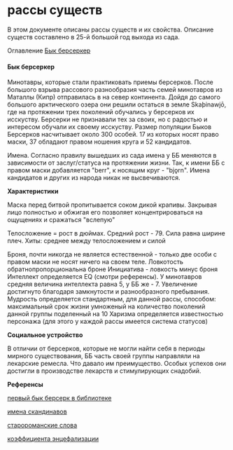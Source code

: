 # рассы существ

В этом документе описаны рассы существ и их свойства. Описание существ составлено в 25-й большой год выхода из сада. 

Оглавление 
[Бык берсеркер](https://github.com/InsidetheHorizon/start/new/main?readme=1#%D0%B1%D1%8B%D0%BA-%D0%B1%D0%B5%D1%80%D1%81%D0%B5%D1%80%D0%BA%D0%B5%D1%80)

#### Бык берсеркер 

Минотавры, которые стали практиковать приемы берсерков. После большого взрыва рассового разнообразия часть семей минотавров из Маталлы (Кипр) отправилась в на север континента. Дойдя до самого большого арктического озера они решили остаться в земле Skaþinawjō, где на протяжении трех поколений обучались у берсерков их исскуству. 
Берсерки не признавали тех за своих, но с радостью и интересом обучали их своему исскуству. Размер популяции Быков Берсерков насчитывает около 300 особей. 17 из которых носят право маски, 37 обладают правом ношения круга и 52 кандидатов. 

Имена. Согласно правилу вышедших из сада имена у ББ меняются в зависимости от заслуг/статуса на протяжении жизни. Так, к имени ББ с правом маски добавляется "berr", к носящим круг - "bjǫrn". Имена кандидатов и других из народа никак не высвечиваются. 

**Характеристики**

Маска перед битвой пропитывается соком дикой крапивы. Закрывая лицо полностью и обжигая его позволяет концентрироваться на ощущениях и сражаться "вслепую"

Телосложение = рост в дюймах. Средний рост - 79. 
Сила равна ширине плеч. 
Хиты: среднее между телосложением и силой

Броня, почти никогда не является естественной - только две особи с правом маски не носят ничего на своем теле. 
Ловкотость обратнопропорциональна броне 
Инициатива - ловкость минус броня 
Интеллект определяется EQ (смотри референсы). У минотавров средняя величина интеллекта равна 5, у ББ же - 7. Увеличение достигнуто благодаря замкнутости и разнообразного пребывания. 
Мудрость определяется стандартным, для данной рассы, способом: максимальный срок жизни умноженый на количество поколений данной группы поделенный на 10
Харизма определяется известностью персонажа (для этого у каждой рассы имеется система статусов)

**Социальное устройство**

В отличии от берсерков, которые не могли найти себя в периоды мирного существования, ББ часть своей группы направляли на лекарские ремесла. Что давало им преимущество. Особых успехов они достигли в производстве лекарств и стимулирующих снадобий. 

**Референсы**

[первый бык берсерк в библиотеке](https://www.deviantart.com/deerandfox/art/Bull-berserker-538662685)

[имена скандинавов](http://kurufin.ru/html/a_scandinavian.html#3)

[старороманские слова](https://etymologeek.com/gem-pro/*Ska%C3%BEinawj%C5%8D/38450224)

[коэффициента энцефализации](https://ru.wikipedia.org/wiki/%D0%9A%D0%BE%D1%8D%D1%84%D1%84%D0%B8%D1%86%D0%B8%D0%B5%D0%BD%D1%82_%D1%8D%D0%BD%D1%86%D0%B5%D1%84%D0%B0%D0%BB%D0%B8%D0%B7%D0%B0%D1%86%D0%B8%D0%B8)
